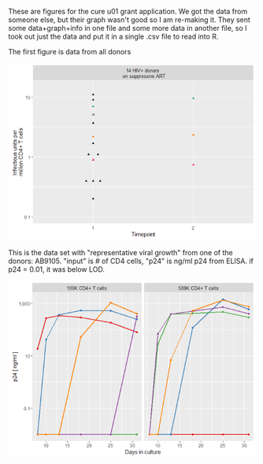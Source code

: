 These are figures for the cure u01 grant application. We got the data from someone else, but their graph wasn't good so I am re-making it. They sent some data+graph+info in one file and some more data in another file, so I took out just the data and put it in a single .csv file to read into R.

The first figure is data from all donors

![](qVOA_figure_redo_files/figure-markdown_github/unnamed-chunk-1-1.png)

This is the data set with "representative viral growth" from one of the donors: AB9105. "input" is \# of CD4 cells, "p24" is ng/ml p24 from ELISA. if p24 = 0.01, it was below LOD.

![](qVOA_figure_redo_files/figure-markdown_github/unnamed-chunk-2-1.png)
